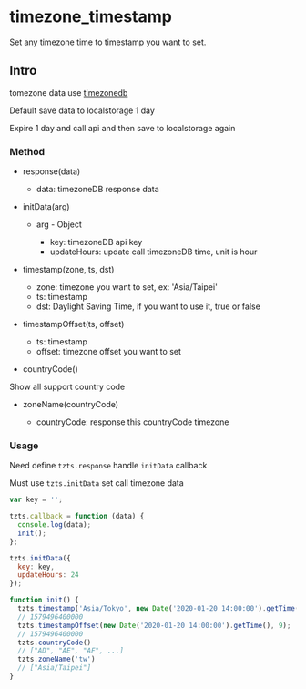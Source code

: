# timezone_timestamp

Set any timezone time to timestamp you want to set.

## Intro

tomezone data use [timezonedb](https://timezonedb.com/)

Default save data to localstorage 1 day

Expire 1 day and call api and then save to localstorage again


### Method

* response(data)

  * data: timezoneDB response data

* initData(arg)

  * arg - Object

    * key: timezoneDB api key
    * updateHours: update call timezoneDB time, unit is hour

* timestamp(zone, ts, dst)

  * zone: timezone you want to set, ex: 'Asia/Taipei'
  * ts: timestamp
  * dst: Daylight Saving Time, if you want to use it, true or false

* timestampOffset(ts, offset)

  * ts: timestamp
  * offset: timezone offset you want to set

* countryCode()

Show all support country code

* zoneName(countryCode)

  * countryCode: response this countryCode timezone

### Usage

Need define `tzts.response` handle `initData` callback

Must use `tzts.initData` set call timezone data

```JavaScript
var key = '';

tzts.callback = function (data) {
  console.log(data);
  init();
};

tzts.initData({
  key: key,
  updateHours: 24
});

function init() {
  tzts.timestamp('Asia/Tokyo', new Date('2020-01-20 14:00:00').getTime());
  // 1579496400000
  tzts.timestampOffset(new Date('2020-01-20 14:00:00').getTime(), 9);
  // 1579496400000
  tzts.countryCode()
  // ["AD", "AE", "AF", ...]
  tzts.zoneName('tw')
  // ["Asia/Taipei"]
}
```
